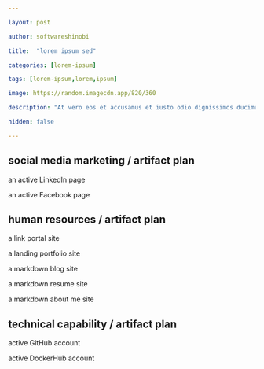 ```yaml
---

layout: post

author: softwareshinobi

title:  "lorem ipsum sed"

categories: [lorem-ipsum]

tags: [lorem-ipsum,lorem,ipsum]

image: https://random.imagecdn.app/820/360

description: "At vero eos et accusamus et iusto odio dignissimos ducimus qui blanditiis praesentium voluptatum deleniti."

hidden: false

---
```


## social media marketing / artifact plan

an active LinkedIn page

an active Facebook page

## human resources / artifact plan

a link portal site

a landing portfolio site

a markdown blog site

a markdown resume site

a markdown about me site

## technical capability / artifact plan

active GitHub account

active DockerHub account

